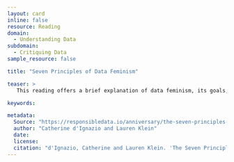 ```yaml
---
layout: card
inline: false
resource: Reading
domain:
  - Understanding Data
subdomain:
  - Critiquing Data
sample_resource: false

title: "Seven Principles of Data Feminism"

teaser: >
   This reading offers a brief explanation of data feminism, its goals, and its seven guiding principles.

keywords:

metadata:
  Source: "https://responsibledata.io/anniversary/the-seven-principles-of-data-feminism/"
  author: "Catherine d'Ignazio and Lauren Klein"
  date: 
  license: 
  citation: "d'Ignazio, Catherine and Lauren Klein. 'The Seven Principles of Data Feminism.' Responsible Data. https://responsibledata.io/anniversary/the-seven-principles-of-data-feminism/. Accessed on 27 July 2024."
---
```

